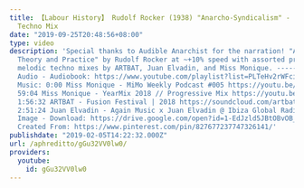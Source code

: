 ```yaml
---
title: 【Labour History】 Rudolf Rocker (1938) "Anarcho-Syndicalism" - Progressive/Melodic
  Techno Mix
date: "2019-09-25T20:48:56+08:00"
type: video
description: 'Special thanks to Audible Anarchist for the narration! "Anarcho-Syndicalism:
  Theory and Practice" by Rudolf Rocker at ~+10% speed with assorted progressive and
  melodic techno mixes by ARTBAT, Juan Elvadin, and Miss Monique. ----------------------------------------------------------------------------------
  Audio - Audiobook: https://www.youtube.com/playlist?list=PLTeHv2rWFci69UMKFFX7z0WfW_2SYLpqZ
  Music: 0:00 Miss Monique - MiMo Weekly Podcast #005 https://youtu.be/7v85dOKzreU
  59:04 Miss Monique - YearMix 2018 // Progressive Mix https://youtu.be/mrCtDdV6Fng
  1:56:32 ARTBAT - Fusion Festival | 2018 https://soundcloud.com/artbatmusic/artbat-fusion-festival-2018
  2:51:24 Juan Elvadin - Again Music x Juan Elvadin @ Ibiza Global Radio https://soundcloud.com/juanelvadin/again-music-x-juan-elvadin-ibiza-global-radio-08072018
  Image - Download: https://drive.google.com/open?id=1-EdJzld5JBtOBvOB_gWxjZdf4blzxite
  Created From: https://www.pinterest.com/pin/827677237747326141/'
publishdate: "2019-02-05T14:22:32.000Z"
url: /aphreditto/gGu32VV0lw0/
providers:
  youtube:
    id: gGu32VV0lw0
---
```

